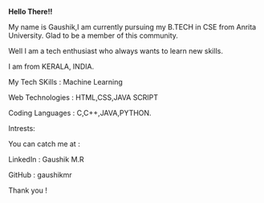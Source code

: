 **Hello There!!**

My name is Gaushik,I am currently pursuing my B.TECH in CSE from Anrita University.
Glad to be a member of this community.

Well I am a tech enthusiast who always wants to learn new skills.

I am from KERALA, INDIA.

My Tech SKills : Machine Learning

Web Technologies : HTML,CSS,JAVA SCRIPT

Coding Languages : C,C++,JAVA,PYTHON.

Intrests:

You can catch me at :

LinkedIn : Gaushik M.R

GitHub : gaushikmr

Thank you !
